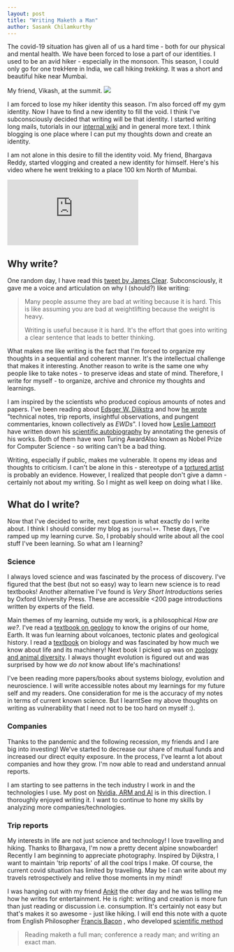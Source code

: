 ```yaml
---
layout: post
title: "Writing Maketh a Man"
author: Sasank Chilamkurthy
---
```


The covid-19 situation has given all of us a hard time - both for our physical and mental health. We have been forced to lose a part of our identities. I used to be an avid hiker - especially in the monsoon. This season, I could only go for one trek<span class="margin-toggle sidenote-number"></span><span class="sidenote">Here in India, we call hiking *trekking*</span>. It was a short and beautiful hike near Mumbai.

<span class="marginnote">
   My friend, Vikash, at the summit.
</span>
<img src='/assets/images/seo/vikash.jpg'>

I am forced to lose my hiker identity this season. I'm also forced off my gym identity. Now I have to find a new identity to fill the void. I think I've subconsciously decided that writing will be that identity. I started writing long mails, tutorials in our [internal wiki](http://172.24.195.84:4000/outline-self-hosted-wiki.html) and in general more text. I think blogging is one place where I can put my thoughts down and create an identity.

I am not alone in this desire to fill the identity void. My friend, Bhargava Reddy, started vlogging and created a new identity for himself. Here's his video where he went trekking to a place 100 km North of Mumbai.

 <div class="iframe-container">
  <iframe class="responsive-iframe" src="https://www.youtube.com/embed/zPdEPtljQXY" allow="accelerometer; autoplay; clipboard-write; encrypted-media; gyroscope; picture-in-picture" allowfullscreen frameborder="0">
  </iframe>
</div> 

## Why write?

One random day, I have read this [tweet by James Clear](https://twitter.com/JamesClear/status/1289976285028954113). Subconsciously, it gave me a voice and articulation on why I (should?) like writing:

> Many people assume they are bad at writing because it is hard. This is like assuming you are bad at weightlifting because the weight is heavy.
>
> Writing is useful because it is hard. It's the effort that goes into writing a clear sentence that leads to better thinking.

What makes me like writing is the fact that I'm forced to organize my thoughts in a sequential and coherent manner. It's the intellectual challenge that makes it interesting. Another reason to write is the same one why people like to take notes - to preserve ideas and state of mind. Therefore, I write for myself - to organize, archive and chronice my thoughts and learnings.

I am inspired by the scientists who produced copious amounts of notes and papers. I've been reading about [Edsger W. Dijkstra](https://en.wikipedia.org/wiki/Edsger_W._Dijkstra) and how [he wrote](https://www.cs.utexas.edu/users/EWD/) "technical notes, trip reports, insightful observations, and pungent commentaries, known collectively as *EWDs*". I loved how [Leslie Lamport](https://en.wikipedia.org/wiki/Leslie_Lamport) have written down his [scientific autobiography](http://lamport.azurewebsites.net/pubs/pubs.html) by annotating the genesis of his works. Both of them have won Turing Award<span class="margin-toggle sidenote-number"></span><span class="sidenote">Also known as Nobel Prize for Computer Science</span> - so writing can't be a bad thing.

Writing, especially if public, makes me vulnerable. It opens my ideas and thoughts to criticism. I can't be alone in this - stereotype of a [tortured artist](https://en.wikipedia.org/wiki/Tortured_artist) is probably an evidence. However, I realized that people don't give a damn - certainly not about my writing. So I might as well keep on doing what I like.

## What do I write?

Now that I've decided to write, next question is what exactly do I write about. I think I should consider my blog as `journal++`. These days, I've ramped up my learning curve. So, I probably should write about all the cool stuff I've been learning. So what am I learning?

### Science

I always loved science and was fascinated by the process of discovery. I've figured that the best (but not so easy) way to learn new science is to read textbooks! Another alternative I've found is *Very Short Introductions* series by Oxford University Press. These are accessible <200 page introductions written by experts of the field.

Main themes of my learning, outside my work, is a philosophical *How are we?*. I've read a [textbook on geology](https://books.google.co.in/books/about/Essentials_of_Geology.html?id=dKAjswEACAAJ&source=kp_book_description&redir_esc=y) to know the origins of our home, Earth. It was fun learning about volcanoes, tectonic plates and geological history. I read a [textbook](https://books.google.co.in/books/about/Biology.html?id=hc-fAgAAQBAJ&source=kp_book_description&redir_esc=y) on biology and was fascinated by how much we know about life and its machinery! Next book I picked up was on [zoology and animal diversity](https://books.google.co.in/books/about/Animal_Diversity.html?id=HJl7zQEACAAJ&source=kp_book_description&redir_esc=y). I always thought evolution is figured out and was surprised by how we *do not* know about life's machinations!

I've been reading more papers/books about systems biology, evolution and neuroscience. I will write accessible notes about my learnings for my future self and my readers. One consideration for me is the accuracy of my notes in terms of current known science. But I learnt<span class="margin-toggle sidenote-number"></span><span class="sidenote">See my above thoughts on writing as vulnerability</span> that I need not to be too hard on myself :).

### Companies

Thanks to the pandemic and the following recession, my friends and I are big into investing! We've started to decrease our share of mutual funds and increased our direct equity exposure. In the process, I've learnt a lot about companies and how they grow. I'm now able to read and understand annual reports.

I am starting to see patterns in the tech industry I work in and the technologies I use. My post on [Nvidia, ARM and AI](chsasank.github.io/nvidia-arm-aquisition-ai-explained.html) is in this direction. I thoroughly enjoyed writing it. I want to continue to hone my skills by analyzing more companies/technologies.

### Trip reports

My interests in life are not just science and technology! I love travelling and hiking. Thanks to Bhargava, I'm now a pretty decent alpine snowboarder! Recently I am beginning to appreciate photography. Inspired by Dijkstra, I want to maintain 'trip reports' of all the cool trips I make. Of course, the current covid situation has limited by travelling. May be I can write about my travels retrospectively and relive those moments in my mind!


I was hanging out with my friend [Ankit](https://ankitmodi.github.io/) the other day and he was telling me how he writes for entertainment. He is right: writing and creation is more fun than just reading or discussion i.e. consumption. It's certainly not easy but that's makes it so awesome - just like hiking. I will end this note with a quote from English Philosopher [Francis Bacon](https://en.wikipedia.org/wiki/Francis_Bacon)
, who developed [scientific method](https://en.wikipedia.org/wiki/Scientific_method)

> Reading maketh a full man; conference a ready man; and writing an exact man.